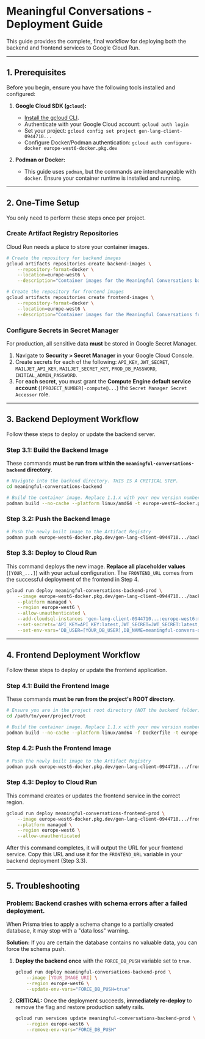 # Meaningful Conversations - Deployment Guide

This guide provides the complete, final workflow for deploying both the backend and frontend services to Google Cloud Run.

---

## 1. Prerequisites

Before you begin, ensure you have the following tools installed and configured:

1.  **Google Cloud SDK (`gcloud`):**
    *   [Install the gcloud CLI](https://cloud.google.com/sdk/docs/install).
    *   Authenticate with your Google Cloud account: `gcloud auth login`
    *   Set your project: `gcloud config set project gen-lang-client-0944710...`
    *   Configure Docker/Podman authentication: `gcloud auth configure-docker europe-west6-docker.pkg.dev`

2.  **Podman or Docker:**
    *   This guide uses `podman`, but the commands are interchangeable with `docker`. Ensure your container runtime is installed and running.

---

## 2. One-Time Setup

You only need to perform these steps once per project.

### Create Artifact Registry Repositories

Cloud Run needs a place to store your container images.

```bash
# Create the repository for backend images
gcloud artifacts repositories create backend-images \
    --repository-format=docker \
    --location=europe-west6 \
    --description="Container images for the Meaningful Conversations backend"

# Create the repository for frontend images
gcloud artifacts repositories create frontend-images \
    --repository-format=docker \
    --location=europe-west6 \
    --description="Container images for the Meaningful Conversations frontend"
```

### Configure Secrets in Secret Manager

For production, all sensitive data **must** be stored in Google Secret Manager.

1.  Navigate to **Security > Secret Manager** in your Google Cloud Console.
2.  Create secrets for each of the following: `API_KEY`, `JWT_SECRET`, `MAILJET_API_KEY`, `MAILJET_SECRET_KEY`, `PROD_DB_PASSWORD`, `INITIAL_ADMIN_PASSWORD`.
3.  For **each secret**, you must grant the **Compute Engine default service account** (`[PROJECT_NUMBER]-compute@...`) the `Secret Manager Secret Accessor` role.

---

## 3. Backend Deployment Workflow

Follow these steps to deploy or update the backend server.

### Step 3.1: Build the Backend Image

These commands **must be run from within the `meaningful-conversations-backend` directory**.

```bash
# Navigate into the backend directory. THIS IS A CRITICAL STEP.
cd meaningful-conversations-backend

# Build the container image. Replace 1.1.x with your new version number.
podman build --no-cache --platform linux/amd64 -t europe-west6-docker.pkg.dev/gen-lang-client-0944710545/backend-images/meaningful-conversations:1.1.x .
```

### Step 3.2: Push the Backend Image

```bash
# Push the newly built image to the Artifact Registry
podman push europe-west6-docker.pkg.dev/gen-lang-client-0944710.../backend-images/meaningful-conversations:1.1.x
```

### Step 3.3: Deploy to Cloud Run

This command deploys the new image. **Replace all placeholder values** (`[YOUR_...]`) with your actual configuration. The `FRONTEND_URL` comes from the successful deployment of the frontend in Step 4.

```bash
gcloud run deploy meaningful-conversations-backend-prod \
    --image europe-west6-docker.pkg.dev/gen-lang-client-0944710.../backend-images/meaningful-conversations:1.1.x \
    --platform managed \
    --region europe-west6 \
    --allow-unauthenticated \
    --add-cloudsql-instances 'gen-lang-client-0944710...:europe-west6:meaningful-convers-db-prod' \
    --set-secrets='API_KEY=API_KEY:latest,JWT_SECRET=JWT_SECRET:latest,MAILJET_API_KEY=MAILJET_API_KEY:latest,MAILJET_SECRET_KEY=MAILJET_SECRET_KEY:latest,DB_PASSWORD=PROD_DB_PASSWORD:latest,INITIAL_ADMIN_PASSWORD=INITIAL_ADMIN_PASSWORD:latest' \
    --set-env-vars='DB_USER=[YOUR_DB_USER],DB_NAME=meaningful-convers-db-prod,INSTANCE_UNIX_SOCKET=/cloudsql/gen-lang-client-0944710545:europe-west6:meaningful-convers-db-prod,ENVIRONMENT_TYPE=production,FRONTEND_URL=[YOUR_PRODUCTION_FRONTEND_URL],MAILJET_SENDER_EMAIL=[YOUR_VERIFIED_MAILJET_EMAIL],INITIAL_ADMIN_EMAIL=[YOUR_ADMIN_EMAIL]'
```

---

## 4. Frontend Deployment Workflow

Follow these steps to deploy or update the frontend application.

### Step 4.1: Build the Frontend Image

These commands **must be run from the project's ROOT directory**.

```bash
# Ensure you are in the project root directory (NOT the backend folder)
cd /path/to/your/project/root

# Build the container image. Replace 1.1.x with your new version number.
podman build --no-cache --platform linux/amd64 -f Dockerfile -t europe-west6-docker.pkg.dev/gen-lang-client-0944710545/frontend-images/meaningful-conversations:1.1.x .
```

### Step 4.2: Push the Frontend Image

```bash
# Push the newly built image to the Artifact Registry
podman push europe-west6-docker.pkg.dev/gen-lang-client-0944710.../frontend-images/meaningful-conversations:1.1.x
```

### Step 4.3: Deploy to Cloud Run

This command creates or updates the frontend service in the correct region.

```bash
gcloud run deploy meaningful-conversations-frontend-prod \
    --image europe-west6-docker.pkg.dev/gen-lang-client-0944710.../frontend-images/meaningful-conversations:1.1.x \
    --platform managed \
    --region europe-west6 \
    --allow-unauthenticated
```
After this command completes, it will output the URL for your frontend service. Copy this URL and use it for the `FRONTEND_URL` variable in your backend deployment (Step 3.3).

---

## 5. Troubleshooting

### Problem: Backend crashes with schema errors after a failed deployment.

When Prisma tries to apply a schema change to a partially created database, it may stop with a "data loss" warning.

**Solution:** If you are certain the database contains no valuable data, you can force the schema push.
1.  **Deploy the backend once** with the `FORCE_DB_PUSH` variable set to `true`.
    ```bash
    gcloud run deploy meaningful-conversations-backend-prod \
        --image [YOUR_IMAGE_URI] \
        --region europe-west6 \
        --update-env-vars="FORCE_DB_PUSH=true"
    ```
2.  **CRITICAL:** Once the deployment succeeds, **immediately re-deploy** to remove the flag and restore production safety rails.
    ```bash
    gcloud run services update meaningful-conversations-backend-prod \
        --region europe-west6 \
        --remove-env-vars="FORCE_DB_PUSH"
    ```
